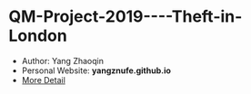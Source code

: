 # QM-Project-2019----Theft-in-London

* Author: Yang Zhaoqin
* Personal Website: **yangznufe.github.io**
* [More Detail](QM_Essay--Yang_Zhaoqin_951175_334151219.pdf)
